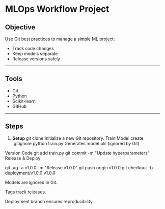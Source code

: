 # MLOps Workflow Project

## Objective
Use Git best practices to manage a simple ML project:
- Track code changes
- Keep models separate
- Release versions safely

---

## Tools
- Git
- Python
- Scikit-learn
- GitHub

---

## Steps

1. **Setup**
git clone <repo-url>
Initialize a new Git repository.
Train Model create .gitignore
python train.py
Generates model.pkl (ignored by Git)

Version Code
git add train.py
git commit -m "Update hyperparameters"
Release & Deploy

git tag -a v1.0.0 -m "Release v1.0.0"
git push origin v1.0.0
git checkout -b deployment/v1.0.0 v1.0.0


Models are ignored in Git.

Tags track releases.

Deployment branch ensures reproducibility.
